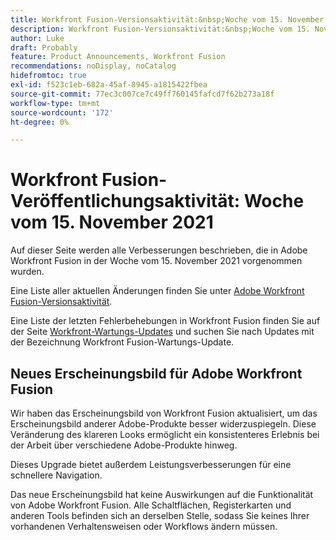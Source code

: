 ```yaml
---
title: Workfront Fusion-Versionsaktivität:&nbsp;Woche vom 15. November 2021
description: Workfront Fusion-Versionsaktivität:&nbsp;Woche vom 15. November 2021
author: Luke
draft: Probably
feature: Product Announcements, Workfront Fusion
recommendations: noDisplay, noCatalog
hidefromtoc: true
exl-id: f523c1eb-682a-45af-8945-a1815422fbea
source-git-commit: 77ec3c007ce7c49ff760145fafcd7f62b273a18f
workflow-type: tm+mt
source-wordcount: '172'
ht-degree: 0%

---
```


# Workfront Fusion-Veröffentlichungsaktivität: Woche vom 15. November 2021

Auf dieser Seite werden alle Verbesserungen beschrieben, die in Adobe Workfront Fusion in der Woche vom 15. November 2021 vorgenommen wurden.

Eine Liste aller aktuellen Änderungen finden Sie unter [Adobe Workfront Fusion-Versionsaktivität](/help/workfront-fusion/fusion-product-releases/fusion-release-activity.md).

Eine Liste der letzten Fehlerbehebungen in Workfront Fusion finden Sie auf der Seite [Workfront-Wartungs-Updates](https://experienceleague.adobe.com/docs/workfront-known-issues/releases/current-updates.html) und suchen Sie nach Updates mit der Bezeichnung Workfront Fusion-Wartungs-Update.

## Neues Erscheinungsbild für Adobe Workfront Fusion

Wir haben das Erscheinungsbild von Workfront Fusion aktualisiert, um das Erscheinungsbild anderer Adobe-Produkte besser widerzuspiegeln. Diese Veränderung des klareren Looks ermöglicht ein konsistenteres Erlebnis bei der Arbeit über verschiedene Adobe-Produkte hinweg.

Dieses Upgrade bietet außerdem Leistungsverbesserungen für eine schnellere Navigation.

Das neue Erscheinungsbild hat keine Auswirkungen auf die Funktionalität von Adobe Workfront Fusion. Alle Schaltflächen, Registerkarten und anderen Tools befinden sich an derselben Stelle, sodass Sie keines Ihrer vorhandenen Verhaltensweisen oder Workflows ändern müssen.
